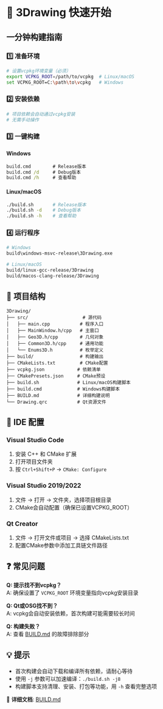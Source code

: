 # 🚀 3Drawing 快速开始

## 一分钟构建指南

### 1️⃣ 准备环境
```bash
# 设置vcpkg环境变量（必须）
export VCPKG_ROOT=/path/to/vcpkg  # Linux/macOS
set VCPKG_ROOT=C:\path\to\vcpkg   # Windows
```

### 2️⃣ 安装依赖
```bash
# 项目依赖会自动通过vcpkg安装
# 无需手动操作
```

### 3️⃣ 一键构建

#### Windows
```cmd
build.cmd        # Release版本
build.cmd /d     # Debug版本
build.cmd /h     # 查看帮助
```

#### Linux/macOS
```bash
./build.sh       # Release版本
./build.sh -d    # Debug版本  
./build.sh -h    # 查看帮助
```

### 4️⃣ 运行程序
```bash
# Windows
build\windows-msvc-release\3Drawing.exe

# Linux/macOS
build/linux-gcc-release/3Drawing
build/macos-clang-release/3Drawing
```

## 📁 项目结构

```
3Drawing/
├── src/                    # 源代码
│   ├── main.cpp           # 程序入口
│   ├── MainWindow.h/cpp   # 主窗口
│   ├── Geo3D.h/cpp        # 几何对象
│   ├── Common3D.h/cpp     # 通用功能
│   └── Enums3D.h          # 枚举定义
├── build/                 # 构建输出
├── CMakeLists.txt         # CMake配置
├── vcpkg.json            # 依赖清单
├── CMakePresets.json     # CMake预设
├── build.sh              # Linux/macOS构建脚本
├── build.cmd             # Windows构建脚本
├── BUILD.md              # 详细构建说明
└── Drawing.qrc           # Qt资源文件
```

## 🔧 IDE 配置

### Visual Studio Code
1. 安装 C++ 和 CMake 扩展
2. 打开项目文件夹
3. 按 `Ctrl+Shift+P` → `CMake: Configure`

### Visual Studio 2019/2022
1. 文件 → 打开 → 文件夹，选择项目根目录
2. CMake会自动配置（确保已设置VCPKG_ROOT）

### Qt Creator
1. 文件 → 打开文件或项目 → 选择 CMakeLists.txt
2. 配置CMake参数中添加工具链文件路径

## ❓ 常见问题

**Q: 提示找不到vcpkg？**  
A: 确保设置了 `VCPKG_ROOT` 环境变量指向vcpkg安装目录

**Q: Qt或OSG找不到？**  
A: vcpkg会自动安装依赖，首次构建可能需要较长时间

**Q: 构建失败？**  
A: 查看 [BUILD.md](BUILD.md) 的故障排除部分

## 💡 提示

- 首次构建会自动下载和编译所有依赖，请耐心等待
- 使用 `-j` 参数可以加速编译：`./build.sh -j8`
- 构建脚本支持清理、安装、打包等功能，用 `-h` 查看完整选项

📖 **详细文档**: [BUILD.md](BUILD.md) 